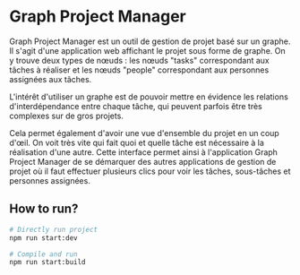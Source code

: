 # Graph Project Manager


Graph Project Manager est un outil de gestion de projet basé sur un graphe. Il s'agit d'une application web affichant le projet sous forme de graphe. 
On y trouve deux types de nœuds : les nœuds "tasks" correspondant aux tâches à réaliser et les nœuds "people" correspondant aux personnes assignées aux tâches.

L'intérêt d'utiliser un graphe est de pouvoir mettre en évidence les relations d'interdépendance entre chaque tâche, qui peuvent parfois être très complexes sur de gros projets. 

Cela permet également d'avoir une vue d'ensemble du projet en un coup d'œil. On voit très vite qui fait quoi et quelle tâche est nécessaire à la réalisation d'une autre. Cette interface permet ainsi à l'application Graph Project Manager de se démarquer des autres applications de gestion de projet où il faut effectuer plusieurs clics pour voir les tâches, sous-tâches et personnes assignées.


## How to run?

```bash
# Directly run project
npm run start:dev

# Compile and run
npm run start:build
```
